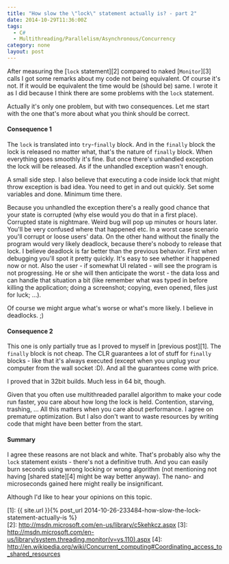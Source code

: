 ```yaml
---
title: "How slow the \"lock\" statement actually is? - part 2"
date: 2014-10-29T11:36:00Z
tags:
  - C#                
  - Multithreading/Parallelism/Asynchronous/Concurrency
category: none
layout: post
---
```

After measuring the [`lock` statement][2] compared to naked [`Monitor`][3] calls I got some remarks about my code not being equivalent. Of course it's not. If it would be equivalent the time would be (should be) same. I wrote it as I did because I think there are some problems with the `lock` statement. 

<!-- excerpt -->

Actually it's only one problem, but with two consequences. Let me start with the one that's more about what you think should be correct.

#### Consequence 1

The `lock` is translated into `try`-`finally` block. And in the `finally` block the lock is released no matter what, that's the nature of `finally` block. When everything goes smoothly it's fine. But once there's unhandled exception the lock will be released. As if the unhandled exception wasn't enough. 

A small side step. I also believe that executing a code inside lock that might throw exception is bad idea. You need to get in and out quickly. Set some variables and done. Minimum time there.

Because you unhandled the exception there's a really good chance that your state is corrupted (why else would you do that in a first place). Corrupted state is nightmare. Weird bug will pop up minutes or hours later. You'll be very confused where that happened etc. In a worst case scenario you'll corrupt or loose users' data. On the other hand without the finally the program would very likely deadlock, because there's nobody to release that lock. I believe deadlock is far better than the previous behavior. First when debugging you'll spot it pretty quickly. It's easy to see whether it happened now or not. Also the user - if somewhat UI related -  will see the program is not progressing. He or she will then anticipate the worst - the data loss and can handle that situation a bit (like remember what was typed in before killing the application; doing a screenshot; copying, even opened, files just for luck; ...). 

Of course we might argue what's worse or what's more likely. I believe in deadlocks. ;)

#### Consequence 2

This one is only partially true as I proved to myself in [previous post][1]. The `finally` block is not cheap. The CLR guarantees a lot of stuff for `finally` blocks - like that it's always executed (except when you unplug your computer from the wall socket :D). And all the guarantees come with price.

I proved that in 32bit builds. Much less in 64 bit, though.

Given that you often use multithreaded parallel algorithm to make your code run faster, you care about how long the lock is held. Contention, starving, trashing, ... All this matters when you care about performance. I agree on premature optimization. But I also don't want to waste resources by writing code that might have been better from the start.

#### Summary

I agree these reasons are not black and white. That's probably also why the `lock` statement exists - there's not a definitive truth. And you can easily burn seconds using wrong locking or wrong algorithm (not mentioning not having [shared state][4] might be way better anyway). The nano- and microseconds gained here might really be insignificant.

Although I'd like to hear your opinions on this topic. 

[1]: {{ site.url }}{% post_url 2014-10-26-233484-how-slow-the-lock-statement-actually-is %}   
[2]: http://msdn.microsoft.com/en-us/library/c5kehkcz.aspx
[3]: http://msdn.microsoft.com/en-us/library/system.threading.monitor(v=vs.110).aspx
[4]: http://en.wikipedia.org/wiki/Concurrent_computing#Coordinating_access_to_shared_resources